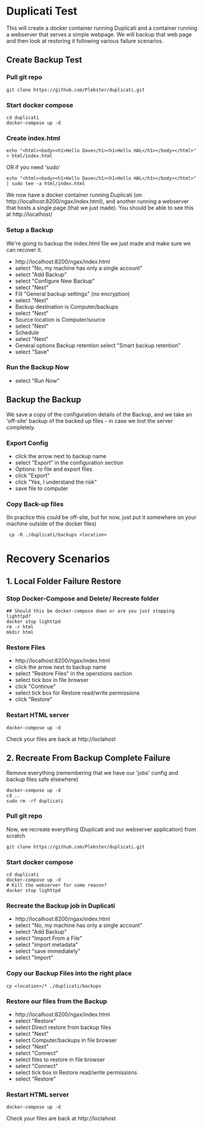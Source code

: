 # Duplicati Test

This will create a docker container running Duplicati and a container running a webserver that serves a simple webpage. We will backup that web page and then look at restoring it following various failure scenarios.
## Create Backup Test
### Pull git repo
    git clone https://github.com/Plebster/duplicati.git
### Start docker compose
    cd duplicati
    docker-compose up -d
### Create index.html
    echo "<html><body><h1>Hello Dave</h1><h1>Hello HAL</h1></body></html>" > html/index.html
    
OR if you need 'sudo'

    echo "<html><body><h1>Hello Dave</h1><h1>Hello HAL</h1></body></html>" | sudo tee -a html/index.html

We now have a docker container running Duplicati (on http://localhost:8200/ngax/index.html), and another running a webserver that hosts a single page (that we just made). You should be able to see this at http://localhost/

### Setup a Backup
We're going to backup the index.html file we just made and make sure we can recover it.

 - http://localhost:8200/ngax/index.html
 - select "No, my machine has only a single account"
 - select "Add Backup"
 - select "Configure New Backup"
 - select "Next"
 - Fill "General backup settings" (no encryption)
 - select "Next"
 - Backup destination is Computer/backups
 - select "Next"
 - Source location is Computer/source
 - select "Next"
 - Schedule
 - select "Next"
 - General options Backup retention select "Smart backup retention"
 - select "Save"
### Run the Backup Now
- select  "Run Now" 

## Backup the Backup
We save a copy of the configuration details of the Backup, and we take an 'off-site' backup of the backed up files - in case we lost the server completely.

### Export Config
- click the arrow next to backup name
- select "Export" in the configuration section
- Options: to file and export files
- click "Export"
- click "Yes, I understand the risk"
- save file to computer
### Copy Back-up files
(In practice this could be off-site, but for now, just put it somewhere on your machine outside of the docker files)

     cp -R ./duplicati/backups <location>

# Recovery Scenarios
## 1. Local Folder Failure Restore
### Stop Docker-Compose and Delete/ Recreate folder
    ## Should this be docker-compose down or are you just stopping lighttpd?
    docker stop lighttpd
    rm -r html
    mkdir html
### Restore Files
 - http://localhost:8200/ngax/index.html
- click the arrow next to backup name
- select "Restore Files" in the operstions section
- select tick box in file browser
- click "Continue"
- select tick box for Restore read/write permissions
- click "Restore"
### Restart HTML server
    docker-compose up -d

Check your files are back at http://loclahost

## 2. Recreate From Backup Complete Failure
Remove everything (remembering that we have our 'jobs' config and backup files safe elsewhere)

    docker-compose up -d
    cd ..
    sudo rm -rf duplicati

### Pull git repo
Now, we recreate everything (Duplicati and our webserver application) from scratch

    git clone https://github.com/Plebster/duplicati.git
### Start docker compose
    cd duplicati
    docker-compose up -d
    # Kill the webserver for some reason?
    docker stop lighttpd
### Recreate the Backup job in Duplicati
 - http://localhost:8200/ngax/index.html
 - select "No, my machine has only a single account"
 - select "Add Backup"
 - select "Import From a File"
 - select "import metadata"
 - select "save immediately"
 - select "Import"
### Copy our Backup Files into the right place
    cp <location>/* ./duplicati/backups
### Restore our files from the Backup 
 - http://localhost:8200/ngax/index.html
 - select "Restore"
 - select Direct restore from backup files
 - select "Next"
 - select Computer/backups in file browser
 - select "Next"
 - select "Connect"
 - select files to restore in file browser
 - select "Connect"
 - select tick box in Restore read/write permissions
 - select "Restore"
### Restart HTML server
    docker-compose up -d

Check your files are back at http://loclahost
